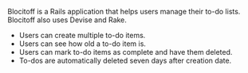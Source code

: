 Blocitoff is a Rails application that helps users manage their to-do lists. Blocitoff also uses Devise and Rake.
-	Users can create multiple to-do items.
-	Users can see how old a to-do item is.
-	Users can mark to-do items as complete and have them deleted.
-	To-dos are automatically deleted seven days after creation date.

